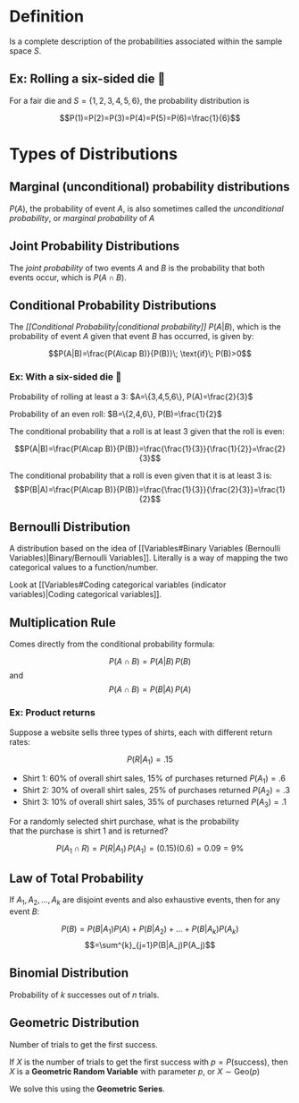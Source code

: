 
# Definition

Is a complete description of the probabilities associated within the sample space $S$. 

## Ex: Rolling a six-sided die 🎲

For a fair die and $S=\{1,2,3,4,5,6\}$, the probability distribution is 

$$P(1)=P(2)=P(3)=P(4)=P(5)=P(6)=\frac{1}{6}$$

# Types of Distributions

## Marginal (unconditional) probability distributions

$P(A)$, the probability of event $A$, is also sometimes called the *unconditional probability*, or *marginal probability* of $A$

## Joint Probability Distributions

The *joint probability* of two events $A$ and $B$ is the probability that both events occur, which is $P(A\cap B)$.

## Conditional Probability Distributions

The *[[Conditional Probability|conditional probability]]* $P(A|B)$, which is the probability of event $A$ given that event $B$ has occurred, is given by:

$$P(A|B)=\frac{P(A\cap B)}{P(B)}\; \text{if}\; P(B)>0$$

### Ex: With a six-sided die 🎲

Probability of rolling at least a $3$: $A=\{3,4,5,6\}, P(A)=\frac{2}{3}$

Probability of an even roll: $B=\{2,4,6\}, P(B)=\frac{1}{2}$

The conditional probability that a roll is at least $3$ given that the roll is even:

$$P(A|B)=\frac{P(A\cap B)}{P(B)}=\frac{\frac{1}{3}}{\frac{1}{2}}=\frac{2}{3}$$

The conditional probability that a roll is even given that it is at least 3 is:
$$P(B|A)=\frac{P(A\cap B)}{P(B)}=\frac{\frac{1}{3}}{\frac{2}{3}}=\frac{1}{2}$$

## Bernoulli Distribution

A distribution based on the idea of [[Variables#Binary Variables (Bernoulli Variables)|Binary/Bernoulli Variables]]. Literally is a way of mapping the two categorical values to a function/number.

Look at [[Variables#Coding categorical variables (indicator variables)|Coding categorical variables]].

## Multiplication Rule

Comes directly from the conditional probability formula:

$$
P(A\cap B)=P(A|B)\,P(B)$$
and
$$P(A\cap B)=P(B|A)\,P(A)$$



### Ex: Product returns

Suppose a website sells three types of shirts, each with different return rates:


$$P(R|A_1)=.15$$
- Shirt 1: 60% of overall shirt sales, 15% of purchases returned  $P(A_1)=.6$
- Shirt 2: 30% of overall shirt sales, 25% of purchases returned $P(A_2)=.3$
- Shirt 3: 10% of overall shirt sales, 35% of purchases returned $P(A_3)=.1$

For a randomly selected shirt purchase, what is the probability  
that the purchase is shirt 1 and is returned?

$$P(A_1\cap R)=P(R|A_1)\,P(A_1)=(0.15)(0.6)=0.09=9\%$$

## Law of Total Probability

If $A_1, A_2, \ldots, A_k$ are disjoint events and also exhaustive events, then for any event $B$:

$$P(B)=P(B|A_1)P(A)+P(B|A_2)+\ldots+P(B|A_k)P(A_k)$$
$$=\sum^{k}_{j=1}P(B|A_j)P(A_j)$$
## Binomial Distribution

Probability of $k$ successes out of $n$ trials.

## Geometric Distribution

Number of trials to get the first success.

If $X$ is the number of trials to get the first success with $p = P(\text{success})$, then $X$ is a **Geometric Random Variable** with parameter $p$, or $X\sim \text{Geo}(p)$ 

We solve this using the **Geometric Series**.